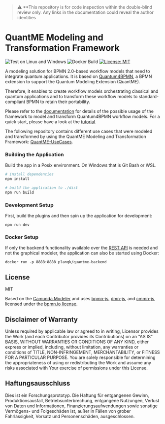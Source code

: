> :warning: **This repository is for code inspection within the double-blind review only. Any links in the documentation could reveal the author identities

# QuantME Modeling and Transformation Framework

![Test on Linux and Windows](https://github.com/UST-QuAntiL/QuantME-TransformationFramework/workflows/Test%20on%20Linux%20and%20Windows/badge.svg)
![Docker Build](https://github.com/UST-QuAntiL/QuantME-TransformationFramework/workflows/Push%20Docker%20Image%20to%20Dockerhub/badge.svg)
[![License: MIT](https://img.shields.io/badge/License-MIT-yellow.svg)](https://opensource.org/licenses/MIT)

A modeling solution for BPMN 2.0-based workflow models that need to integrate quantum applications.
It is based on [Quantum4BPMN](https://github.com/UST-QuAntiL/QuantME-Quantum4BPMN), a BPMN extension to support the Quantum Modeling Extension (QuantME).

Therefore, it enables to create workflow models orchestrating classical and quantum applications and to transform these workflow models to standard-compliant BPMN to retain their portability.

Please refer to the [documentation](./docs) for details of the possible usage of the framework to model and transform Quantum4BPMN workflow models.
For a quick start, please have a look at the [tutorial](./docs/quantme/Tutorial).

The following repository contains different use cases that were modeled and transformed by using the QuantME Modeling and Transformation Framework: [QuantME-UseCases](https://github.com/UST-QuAntiL/QuantME-UseCases).

### Building the Application

Build the app in a Posix environment. On Windows that is Git Bash or WSL.

```sh
# install dependencies
npm install

# build the application to ./dist
npm run build
```

### Development Setup

First, build the plugins and then spin up the application for development:

```
npm run dev
```

### Docker Setup

If only the backend functionality available over the [REST API](./docs/quantme/API) is needed and not the graphical modeler, the application can also be started using Docker:

```
docker run -p 8888:8888 planqk/quantme-backend
```

## License

MIT

Based on the [Camunda Modeler](https://github.com/camunda/camunda-modeler) and uses [bpmn-js](https://github.com/bpmn-io/bpmn-js), [dmn-js](https://github.com/bpmn-io/dmn-js), and [cmmn-js](https://github.com/bpmn-io/cmmn-js), licensed under the [bpmn.io license](http://bpmn.io/license).

## Disclaimer of Warranty

Unless required by applicable law or agreed to in writing, Licensor provides the Work (and each Contributor provides its Contributions) on an "AS IS" BASIS, WITHOUT WARRANTIES OR CONDITIONS OF ANY KIND, either express or implied, including, without limitation, any warranties or conditions of TITLE, NON-INFRINGEMENT, MERCHANTABILITY, or FITNESS FOR A PARTICULAR PURPOSE.
You are solely responsible for determining the appropriateness of using or redistributing the Work and assume any risks associated with Your exercise of permissions under this License.

## Haftungsausschluss

Dies ist ein Forschungsprototyp.
Die Haftung für entgangenen Gewinn, Produktionsausfall, Betriebsunterbrechung, entgangene Nutzungen, Verlust von Daten und Informationen, Finanzierungsaufwendungen sowie sonstige Vermögens- und Folgeschäden ist, außer in Fällen von grober Fahrlässigkeit, Vorsatz und Personenschäden, ausgeschlossen.
